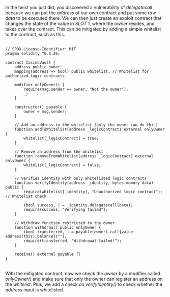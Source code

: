 In the heist you just did, you discovered a vulnerability of *delegatecall* because we can put the *address* of our own contract and put some *raw data* to be executed there. We can then just create an exploit contract that changes the state of the value in *SLOT 1*, where the *owner* resides, and takes over the contract. This can be mitigated by adding a simple whitelist to the contract, such as this. &nbsp;  
&nbsp;  
```solidity
// SPDX-License-Identifier: MIT
pragma solidity ^0.8.26;

contract CasinoVault {
    address public owner;
    mapping(address => bool) public whitelist; // Whitelist for authorized logic contracts

    modifier onlyOwner() {
        require(msg.sender == owner, "Not the owner");
        _;
    }

    constructor() payable {
        owner = msg.sender;
    }

    // Add an address to the whitelist (only the owner can do this)
    function addToWhitelist(address _logicContract) external onlyOwner {
        whitelist[_logicContract] = true;
    }

    // Remove an address from the whitelist
    function removeFromWhitelist(address _logicContract) external onlyOwner {
        whitelist[_logicContract] = false;
    }

    // Verifies identity with only whitelisted logic contracts
    function verifyIdentity(address _identity, bytes memory data) public {
        require(whitelist[_identity], "Unauthorized logic contract"); // Whitelist check

        (bool success, ) = _identity.delegatecall(data);
        require(success, "Verifying failed");
    }

    // Withdraw function restricted to the owner
    function withdraw() public onlyOwner {
        (bool transferred, ) = payable(owner).call{value: address(this).balance}("");
        require(transferred, "Withdrawal failed!");
    }

    receive() external payable {}
}
```
&nbsp;  
With the mitigated contract, now we check the *owner* by a modifier called *onlyOwner()* and make sure that only the owner can register an address on the *whitelist*. Plus, we add a check on *verifyIdentity()* to check whether the *address* input is whitelisted.